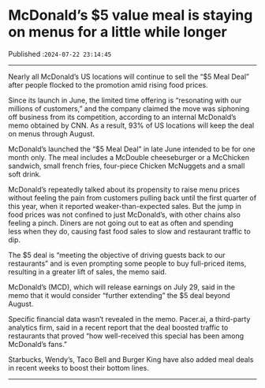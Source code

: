 # McDonald’s $5 value meal is staying on menus for a little while longer

Published :`2024-07-22 23:14:45`

---

Nearly all McDonald’s US locations will continue to sell the “$5 Meal Deal” after people flocked to the promotion amid rising food prices.

Since its launch in June, the limited time offering is “resonating with our millions of customers,” and the company claimed the move was siphoning off business from its competition, according to an internal McDonald’s memo obtained by CNN. As a result, 93% of US locations will keep the deal on menus through August.

McDonald’s launched the “$5 Meal Deal” in late June intended to be for one month only. The meal includes a McDouble cheeseburger or a McChicken sandwich, small french fries, four-piece Chicken McNuggets and a small soft drink.

McDonald’s repeatedly talked about its propensity to raise menu prices without feeling the pain from customers pulling back until the first quarter of this year, when it reported weaker-than-expected sales. But the jump in food prices was not confined to just McDonald’s, with other chains also feeling a pinch. Diners are not going out to eat as often and spending less when they do, causing fast food sales to slow and restaurant traffic to dip.

The $5 deal is “meeting the objective of driving guests back to our restaurants” and is even prompting some people to buy full-priced items, resulting in a greater lift of sales, the memo said.

McDonald’s (MCD), which will release earnings on July 29, said in the memo that it would consider “further extending” the $5 deal beyond August.

Specific financial data wasn’t revealed in the memo. Pacer.ai, a third-party analytics firm, said in a recent report that the deal boosted traffic to restaurants that proved “how well-received this special has been among McDonald’s fans.”

Starbucks, Wendy’s, Taco Bell and Burger King have also added meal deals in recent weeks to boost their bottom lines.

---

